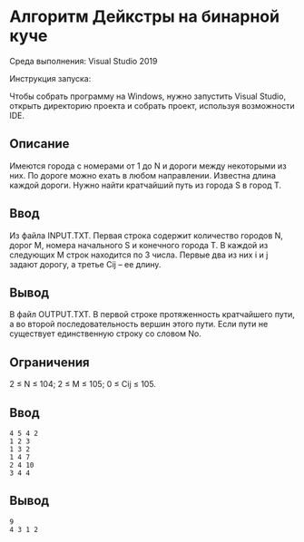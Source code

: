 <h1>Алгоритм Дейкстры на бинарной куче</h1>

<p>Среда выполнения: Visual Studio 2019</p>
<p>Инструкция запуска:</p>
<p>Чтобы собрать программу на Windows, нужно запустить Visual Studio, открыть директорию проекта и собрать проект,
 используя возможности IDE.</p>

<h2>Описание</h2>
<p>Имеются города с номерами от 1 до N и дороги между некоторыми из них. По дороге можно ехать в любом направлении. Известна длина каждой дороги. Нужно найти кратчайший путь из города S в город T.</p>

<h2>Ввод</h2>
<p>Из файла INPUT.TXT. Первая строка содержит количество городов N, дорог M, номера начального S и конечного города T. В каждой из следующих M строк находится по 3 числа. Первые два из них i и j задают дорогу, а третье Cij – ее длину.</p>

<h2>Вывод</h2>
<p>В файл OUTPUT.TXT. В первой строке протяженность кратчайшего пути, а во второй последовательность вершин этого пути. Если пути не существует единственную строку со словом No.</p>

<h2>Ограничения</h2>
2 ≤ N ≤ 104; 2 ≤ M ≤ 105; 0 ≤ Cij ≤ 105.

<h2>Ввод</h2>

```
4 5 4 2
1 2 3
1 3 2
1 4 7
2 4 10
3 4 4
```

<h2>Вывод</h2>

```
9
4 3 1 2
```
